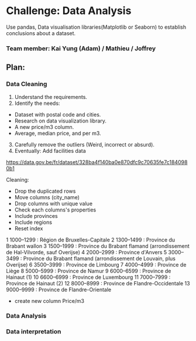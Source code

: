 # Challenge: Data Analysis
Use pandas, Data visualisation libraries(Matplotlib or Seaborn) to establish conclusions about a dataset.

### Team member: Kai Yung (Adam) / Mathieu / Joffrey 

## Plan:

### Data Cleaning
1. Understand the requirements.
2. Identify the needs:
  - Dataset with postal code and cities.
  - Research on data visualization library.
  - A new price/m3 column.
  - Average, median price, and per m3.
3. Carefully remove the outliers (Weird, incorrect or absurd).
4. Eventually: Add facilities data

https://data.gov.be/fr/dataset/328ba4f140ba0e870dfc9c70635fe7c1840980b1

Cleaning:
- Drop the duplicated rows
- Move columns (city_name)
- Drop columns with unique value
- Check each columns's properties
- Include provinces
- Include regions
- Reset index

1	1000–1299 : Région de Bruxelles-Capitale
2	1300–1499 :  Province du Brabant wallon
3	1500–1999 :  Province du Brabant flamand (arrondissement de Hal-Vilvorde, sauf Overijse)
4	2000–2999 :  Province d'Anvers
5	3000–3499 :  Province du Brabant flamand (arrondissement de Louvain, plus Overijse)
6	3500–3999 :  Province de Limbourg
7	4000–4999 :  Province de Liège
8	5000–5999 : Province de Namur
9	6000–6599 :  Province de Hainaut (1)
10	6600–6999 :  Province de Luxembourg
11	7000–7999 :  Province de Hainaut (2)
12	8000–8999 :  Province de Flandre-Occidentale
13	9000–9999 :  Province de Flandre-Orientale


- create new column Price/m3
### Data Analysis


### Data interpretation
